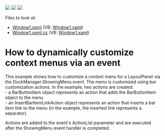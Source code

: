 <!-- default badges list -->
![](https://img.shields.io/endpoint?url=https://codecentral.devexpress.com/api/v1/VersionRange/128643513/21.1.5%2B)
[![](https://img.shields.io/badge/Open_in_DevExpress_Support_Center-FF7200?style=flat-square&logo=DevExpress&logoColor=white)](https://supportcenter.devexpress.com/ticket/details/E1751)
[![](https://img.shields.io/badge/📖_How_to_use_DevExpress_Examples-e9f6fc?style=flat-square)](https://docs.devexpress.com/GeneralInformation/403183)
<!-- default badges end -->
<!-- default file list -->
*Files to look at*:

* [Window1.xaml](./CS/DockManager_MenuCustomization/Window1.xaml) (VB: [Window1.xaml](./VB/DockManager_MenuCustomization/Window1.xaml))
* [Window1.xaml.cs](./CS/DockManager_MenuCustomization/Window1.xaml.cs) (VB: [Window1.xaml](./VB/DockManager_MenuCustomization/Window1.xaml))
<!-- default file list end -->
# How to dynamically customize context menus via an event


<p>This example shows how to customize a context menu for a LayoutPanel via the DockManager.ShowingMenu event. The menu is customized using bar customization actions. In the example, two actions are created:<br />
- a BarButtonItem object represents an action that adds the BarButtonItem object to the menu<br />
- an InsertBarItemLinkAction object represents an action that inserts a bar item link to the menu (in the example, the inserted link represents a separator).</p><p>Actions are added to the event's ActionList parameter and are executed after the ShowingMenu event handler is completed.</p>

<br/>


